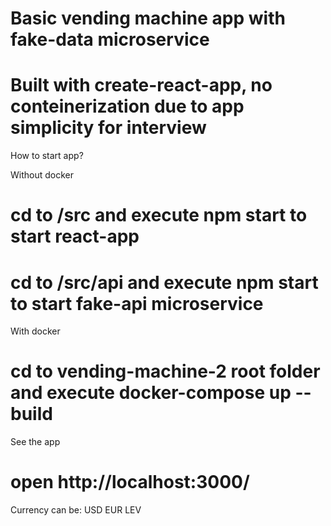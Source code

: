 # Basic vending machine app with fake-data microservice

# Built with create-react-app, no conteinerization due to app simplicity for interview

How to start app?

Without docker

# cd to /src and execute npm start to start react-app

# cd to /src/api and execute npm start to start fake-api microservice

With docker

# cd to vending-machine-2 root folder and execute docker-compose up --build

See the app

# open http://localhost:3000/

Currency can be:
USD EUR LEV
